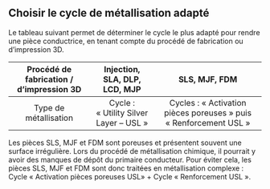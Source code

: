 ## Choisir le cycle de métallisation adapté

Le tableau suivant permet de déterminer le cycle le plus adapté pour rendre une pièce conductrice, en tenant compte du procédé de fabrication ou d’impression 3D.

| Procédé de fabrication / d’impression 3D | Injection, SLA, DLP, LCD, MJP | SLS, MJF, FDM |
|:----------:|:---------:|:-------:|
|Type de métallisation |Cycle : « Utility Silver Layer – USL » |Cycles : « Activation pièces poreuses » puis « Renforcement USL »

Les pièces SLS, MJF et FDM sont poreuses et présentent souvent une surface irrégulière. Lors du procédé de métallisation chimique, il pourrait y avoir des manques de dépôt du primaire conducteur. Pour éviter cela, les pièces SLS, MJF et FDM sont donc traitées en métallisation complexe : Cycle « Activation pièces poreuses USL» + Cycle « Renforcement USL ».